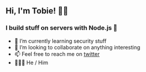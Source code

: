 ## Hi, I'm Tobie! 👋🏾

### I build stuff on servers with Node.js 🚀

- 🌱 I’m currently learning security stuff
- 👯 I’m looking to collaborate on anything interesting
- 📫 Feel free to reach me on [twitter](https://twitter.com/tobie_eniafe)
- 👨🏽‍🦰 He / Him

<!--👨🏽‍🦰**tobieeniafe/tobieeniafe** is a ✨ _special_ ✨ repository because its `README.md` (this file) appears on your GitHub profile.

Here are some ideas to get you started:

- 🔭 I’m currently working on ...
- 🌱 I’m currently learning ...
- 👯 I’m looking to collaborate on ...
- 🤔 I’m looking for help with ...
- 💬 Ask me about ...
- 📫 How to reach me: [twitter](https://twitter.com/tobie_eniafe)
- 😄 Pronouns: ...
- ⚡ Fun fact: ...
-->
